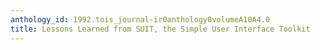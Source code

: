 ```yaml
---
anthology_id: 1992.tois_journal-ir0anthology0volumeA10A4.0
title: Lessons Learned from SUIT, the Simple User Interface Toolkit
---
```

